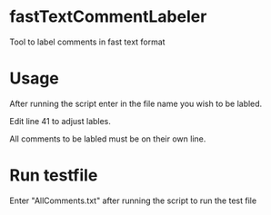 # fastTextCommentLabeler
Tool to label comments in fast text format

# Usage
After running the script enter in the file name you wish to be labled.

Edit line 41 to adjust lables.

All comments to be labled must be on their own line.

# Run testfile
Enter "AllComments.txt" after running the script to run the test file